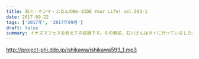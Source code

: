 ```yaml
---
title: 石川・ホンマ・ぶるんのBe-SIDE Your Life! vol.593-1
date: 2017-09-22
tags: ['2017年', '2017年09月']
draft: false
summary: イナズマフェスを終えての収録です。その直前、石川さんはタイに行っていました。MIURA
---
```


http://project-phi.ddo.jp/ishikawa/ishikawa593_1.mp3
